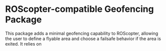# ROScopter-compatible Geofencing Package
This package adds a minimal geofencing capability to ROScopter, allowing the user to define 
a flyable area and choose a failsafe behavior if the area is exited. It relies on 
